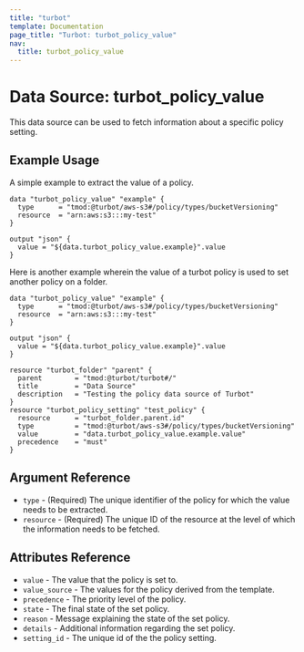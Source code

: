 ```yaml
---
title: "turbot"
template: Documentation
page_title: "Turbot: turbot_policy_value"
nav:
  title: turbot_policy_value
---
```


# Data Source: turbot\_policy\_value

This data source can be used to fetch information about a specific policy
setting.

## Example Usage

A simple example to extract the value of a policy.

```hcl
data "turbot_policy_value" "example" {
  type      = "tmod:@turbot/aws-s3#/policy/types/bucketVersioning"
  resource  = "arn:aws:s3:::my-test"
}

output "json" {
  value = "${data.turbot_policy_value.example}".value
}
```
Here is another example wherein the value of a turbot policy is used to set another policy on a folder.

```hcl
data "turbot_policy_value" "example" {
  type      = "tmod:@turbot/aws-s3#/policy/types/bucketVersioning"
  resource  = "arn:aws:s3:::my-test"
}

output "json" {
  value = "${data.turbot_policy_value.example}".value
}

resource "turbot_folder" "parent" {
  parent        = "tmod:@turbot/turbot#/"
  title         = "Data Source"
  description   = "Testing the policy data source of Turbot"
}
resource "turbot_policy_setting" "test_policy" {
  resource      = "turbot_folder.parent.id"
  type          = "tmod:@turbot/aws-s3#/policy/types/bucketVersioning"
  value         = "data.turbot_policy_value.example.value"
  precedence    = "must"
}
```

## Argument Reference

* `type` - (Required) The unique identifier of the policy for which the value needs to be extracted.
* `resource` - (Required) The unique ID of the resource at the level of which the information needs to be fetched.


## Attributes Reference

* `value` - The value that the policy is set to.
* `value_source` - The values for the policy derived from the template.
* `precedence` - The priority level of the policy.
* `state` - The final state of the set policy.
* `reason` - Message explaining the state of the set policy.
* `details` - Additional information regarding the set policy.
* `setting_id` - The unique id of the the policy setting.